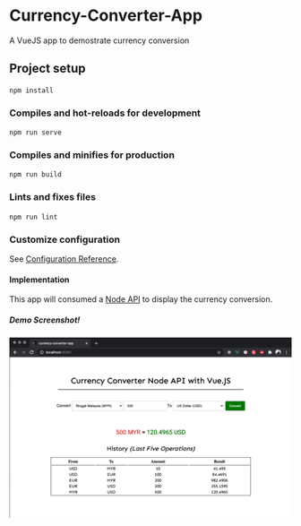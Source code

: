 # Currency-Converter-App
A VueJS app to demostrate currency conversion 

## Project setup
```
npm install
```

### Compiles and hot-reloads for development
```
npm run serve
```

### Compiles and minifies for production
```
npm run build
```

### Lints and fixes files
```
npm run lint
```

### Customize configuration
See [Configuration Reference](https://cli.vuejs.org/config/).

#### Implementation
This app will consumed a [Node API](https://github.com/mdrijwan/currency-converter-api) to display the currency conversion.
  
##### Demo Screenshot!
![demo](https://github.com/mdrijwan/currency-converter-app/blob/master/screenshot.png)